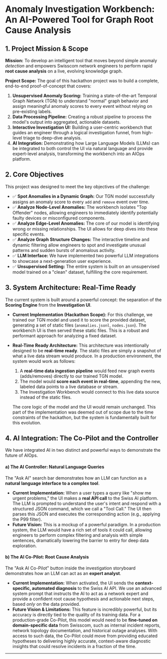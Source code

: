 # Anomaly Investigation Workbench: An AI-Powered Tool for Graph Root Cause Analysis

## 1. Project Mission & Scope

**Mission:** To develop an intelligent tool that moves beyond simple anomaly *detection* and empowers Swisscom network engineers to perform rapid **root cause analysis** on a live, evolving knowledge graph.

**Project Scope:**
The goal of this hackathon project was to build a complete, end-to-end proof-of-concept that covers:
1.  **Unsupervised Anomaly Scoring:** Training a state-of-the-art Temporal Graph Network (TGN) to understand "normal" graph behavior and assign meaningful anomaly scores to every event without relying on pre-existing labels.
2.  **Data Processing Pipeline:** Creating a robust pipeline to process the model's output into aggregated, actionable datasets.
3.  **Interactive Investigation UI:** Building a user-centric workbench that guides an engineer through a logical investigation funnel, from high-level triage to deep-dive analysis.
4.  **AI Integration:** Demonstrating how Large Language Models (LLMs) can be integrated to both control the UI via natural language and provide expert-level analysis, transforming the workbench into an AIOps platform.

## 2. Core Objectives

This project was designed to meet the key objectives of the challenge:

*   ✅ **Spot Anomalies in a Dynamic Graph:** Our TGN model successfully assigns an anomaly score to every `add` and `remove` event over time.
*   ✅ **Analyze Node-Level Anomalies:** The workbench isolates "Top Offender" nodes, allowing engineers to immediately identify potentially faulty devices or misconfigured components.
*   ✅ **Analyze Edge-Level Anomalies:** The core of our model is identifying wrong or missing relationships. The UI allows for deep dives into these specific events.
*   ✅ **Analyze Graph Structure Changes:** The interactive timeline and dynamic filtering allow engineers to spot and investigate unusual patterns and sudden bursts of anomalous activity.
*   ✅ **LLM Interface:** We have implemented two powerful LLM integrations to showcase a next-generation user experience.
*   ✅ **Unsupervised Setting:** The entire system is built on an unsupervised model trained on a "clean" dataset, fulfilling the core requirement.

## 3. System Architecture: Real-Time Ready

The current system is built around a powerful concept: the separation of the **Scoring Engine** from the **Investigation UI**.

*   **Current Implementation (Hackathon Scope):**
    For this challenge, we trained our TGN model and used it to score the provided dataset, generating a set of static files (`anomalies.jsonl`, `nodes.json`). The workbench UI is then served these static files. This is a robust and performant approach for analyzing a fixed dataset.

*   **Real-Time Ready Architecture:**
    This architecture was intentionally designed to be **real-time ready**. The static files are simply a snapshot of what a live data stream would produce. In a production environment, the system would work as follows:
    1.  A **real-time data ingestion pipeline** would feed new graph events (adds/removes) directly to our trained TGN model.
    2.  The model would **score each event in real-time**, appending the new, labeled data points to a live database or stream.
    3.  The Investigation Workbench would connect to this live data source instead of the static files.

    The core logic of the model and the UI would remain unchanged. This part of the implementation was deemed out of scope due to the time constraints of the hackathon, but the system is fundamentally built for this evolution.

## 4. AI Integration: The Co-Pilot and the Controller

We have integrated AI in two distinct and powerful ways to demonstrate the future of AIOps.

#### a) The AI Controller: Natural Language Queries

The "Ask AI" search bar demonstrates how an LLM can function as a **natural language interface to a complex tool**.

*   **Current Implementation:** When a user types a query like "show me urgent problems," the UI makes a **real API call** to the Swiss AI platform. The LLM is prompted to understand the user's intent and respond with a structured JSON command, which we call a "Tool Call." The UI then parses this JSON and executes the corresponding action (e.g., applying the P99 filter).
*   **Future Vision:** This is a mockup of a powerful paradigm. In a production system, the LLM would have a rich set of tools it could call, allowing engineers to perform complex filtering and analysis with simple sentences, dramatically lowering the barrier to entry for deep data exploration.

#### b) The AI Co-Pilot: Root Cause Analysis

The "Ask AI Co-Pilot" button inside the investigation storyboard demonstrates how an LLM can act as an **expert analyst**.

*   **Current Implementation:** When activated, the UI sends the **context-specific, automated diagnosis** to the Swiss AI API. We use an advanced system prompt that instructs the AI to act as a network expert and provide a confident root cause hypothesis and actionable next steps, based *only* on the data provided.
*   **Future Vision & Limitations:** This feature is incredibly powerful, but its accuracy is directly tied to the quality of its training data. For a production-grade Co-Pilot, this model would need to be **fine-tuned on domain-specific data** from Swisscom, such as internal incident reports, network topology documentation, and historical outage analyses. With access to such data, the Co-Pilot could move from providing educated hypotheses to delivering highly accurate, context-aware diagnostic insights that could resolve incidents in a fraction of the time.

---